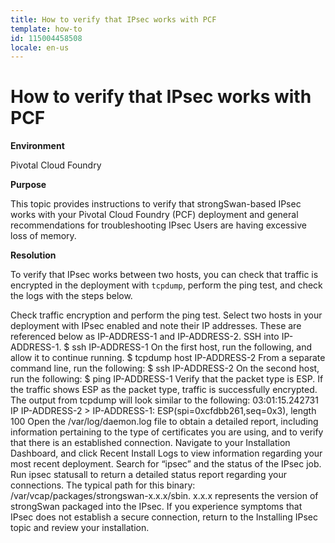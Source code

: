 ```yaml
---
title: How to verify that IPsec works with PCF
template: how-to
id: 115004458508 
locale: en-us
---
```


# How to verify that IPsec works with PCF

**Environment**

Pivotal Cloud Foundry 

**Purpose**

This topic provides instructions to verify that strongSwan-based IPsec works with your Pivotal Cloud Foundry (PCF) deployment and general recommendations for troubleshooting IPsec
Users are having excessive loss of memory.

**Resolution**

To verify that IPsec works between two hosts, you can check that traffic is encrypted in the deployment with ```tcpdump```, perform the ping test, and check the logs with the steps below.

Check traffic encryption and perform the ping test. Select two hosts in your deployment with IPsec enabled and note their IP addresses. These are referenced below as IP-ADDRESS-1 and IP-ADDRESS-2.
SSH into IP-ADDRESS-1.
$ ssh IP-ADDRESS-1
On the first host, run the following, and allow it to continue running.
$ tcpdump host IP-ADDRESS-2
From a separate command line, run the following:
$ ssh IP-ADDRESS-2
On the second host, run the following:
$ ping IP-ADDRESS-1
Verify that the packet type is ESP. If the traffic shows ESP as the packet type, traffic is successfully encrypted. The output from tcpdump will look similar to the following:
03:01:15.242731 IP IP-ADDRESS-2 > IP-ADDRESS-1: ESP(spi=0xcfdbb261,seq=0x3), length 100
Open the /var/log/daemon.log file to obtain a detailed report, including information pertaining to the type of certificates you are using, and to verify that there is an established connection.
Navigate to your Installation Dashboard, and click Recent Install Logs to view information regarding your most recent deployment. Search for “ipsec” and the status of the IPsec job.
Run ipsec statusall to return a detailed status report regarding your connections. The typical path for this binary: /var/vcap/packages/strongswan-x.x.x/sbin. x.x.x represents the version of strongSwan packaged into the IPsec.
If you experience symptoms that IPsec does not establish a secure connection, return to the Installing IPsec topic and review your installation.
